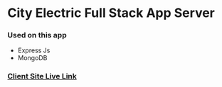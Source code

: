 # City Electric Full Stack App Server
### Used on this app
* Express Js
* MongoDB

### [Client Site Live Link]()